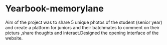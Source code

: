 Yearbook-memorylane
===================

Aim of the project was to share 5 unique photos of the student (senior year) and create a
platform for juniors and their batchmates to comment on their picturs ,share thoughts and
interact.Designed the opening interface of the website.
